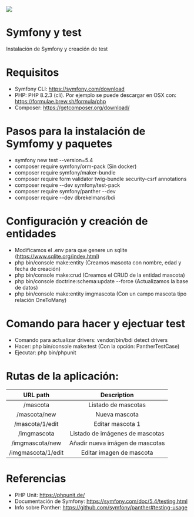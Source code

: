 <img src="https://jorgebenitezlopez.com/github/symfony.jpg">

# Symfony y test

Instalación de Symfony y creación de test

# Requisitos

- Symfony CLI: https://symfony.com/download
- PHP: PHP 8.2.3 (cli). Por ejemplo se puede descargar en OSX con: https://formulae.brew.sh/formula/php
- Composer: https://getcomposer.org/download/


# Pasos para la instalación de Symfomy y paquetes

- symfony new test  --version=5.4
- composer require symfony/orm-pack (Sin docker)
- composer require symfony/maker-bundle
- composer require form validator twig-bundle security-csrf annotations
- composer require --dev symfony/test-pack
- composer require symfony/panther --dev
- composer require --dev dbrekelmans/bdi


# Configuración y creación de entidades

- Modificamos el .env para que genere un sqlite (https://www.sqlite.org/index.html)
- php bin/console make:entity (Creamos mascota con nombre, edad y fecha de creación)
- php bin/console make:crud (Creamos el CRUD de la entidad mascota)
- php bin/console doctrine:schema:update --force (Actualizamos la base de datos) 
- php bin/console make:entity imgmascota (Con un campo mascota tipo relación OneToMany)


# Comando para hacer y ejectuar test
- Comando para actualizar drivers: vendor/bin/bdi detect drivers
- Hacer: php bin/console make:test (Con la opción: PantherTestCase)
- Ejecutar: php bin/phpunit


# Rutas de la aplicación:

| URL path                    | Description           | 
| :--------------------------:|:---------------------:|
| /mascota                    |  Listado de mascotas  | 
| /mascota/new                |  Nueva mascota        |
| /mascota/1/edit             |  Editar mascota 1     |
| /imgmascota                 |  Listado de imágenes de mascotas  | 
| /imgmascota/new             |  Añadir nueva imágen de mascotas        |
| /imgmascota/1/edit          |  Editar imagen de mascota    |


# Referencias

- PHP Unit: https://phpunit.de/
- Documentación de Symfony: https://symfony.com/doc/5.4/testing.html
- Info sobre Panther:  https://github.com/symfony/panther#testing-usage
